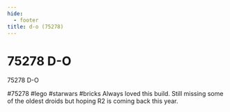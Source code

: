 ```yaml
---
hide:
  - footer
title: d-o (75278)
---
```


# 75278 D-O

75278 D-O 

#75278 #lego #starwars #bricks Always loved this build. Still missing some of the oldest droids but hoping R2 is coming back this year.
